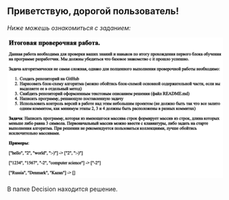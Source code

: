 ## Приветствую, дорогой пользователь!

*Ниже можешь ознакомиться с заданием:*

![](Application.PNG)

В папке Decision находится решение.

